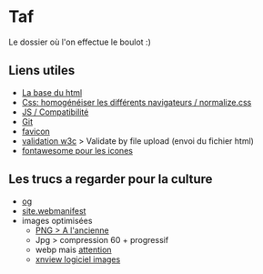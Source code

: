 # Taf

Le dossier où l'on effectue le boulot :)

## Liens utiles

- [La base du html](https://html5boilerplate.com/)
- [Css: homogénéiser les différents navigateurs / normalize.css](https://necolas.github.io/normalize.css/)
- [JS / Compatibilité](https://modernizr.com/)
- [Git](https://www.gitkraken.com/)
- [favicon](http://favicon.htmlkit.com/)
- [validation w3c](https://validator.w3.org/) > Validate by file upload (envoi du fichier html)
- [fontawesome pour les icones](https://fontawesome.com/)

## Les trucs a regarder pour la culture

- [og](https://fr.wikipedia.org/wiki/Open_Graph_Protocol)
- [site.webmanifest](https://developer.mozilla.org/fr/docs/Web/Manifest)
- images optimisées
  - [PNG > A l'ancienne](https://tinypng.com/)
  - Jpg > compression 60 + progressif
  - webp mais [attention](https://caniuse.com/?search=webp)
  - [xnview logiciel images](https://www.xnview.com/fr/)
